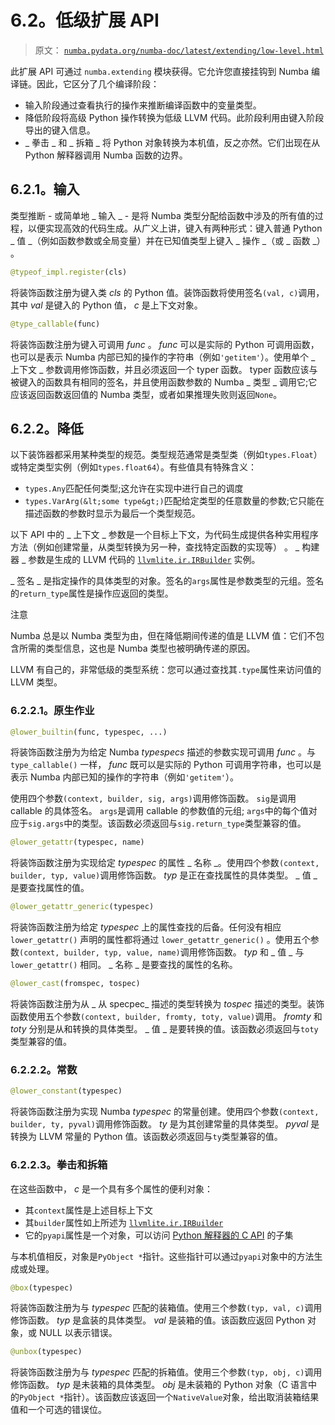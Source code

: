 # 6.2。低级扩展 API

> 原文： [`numba.pydata.org/numba-doc/latest/extending/low-level.html`](http://numba.pydata.org/numba-doc/latest/extending/low-level.html)

此扩展 API 可通过 `numba.extending` 模块获得。它允许您直接挂钩到 Numba 编译链。因此，它区分了几个编译阶段：

*   输入阶段通过查看执行的操作来推断编译函数中的变量类型。
*   降低阶段将高级 Python 操作转换为低级 LLVM 代码。此阶段利用由键入阶段导出的键入信息。
*   _ 拳击 _ 和 _ 拆箱 _ 将 Python 对象转换为本机值，反之亦然。它们出现在从 Python 解释器调用 Numba 函数的边界。

## 6.2.1。输入

类型推断 - 或简单地 _ 输入 _ - 是将 Numba 类型分配给函数中涉及的所有值的过程，以便实现高效的代码生成。从广义上讲，键入有两种形式：键入普通 Python _ 值 _（例如函数参数或全局变量）并在已知值类型上键入 _ 操作 _（或 _ 函数 _） 。

```py
@typeof_impl.register(cls)
```

将装饰函数注册为键入类 _cls_ 的 Python 值。装饰函数将使用签名`(val, c)`调用，其中 _val_ 是键入的 Python 值， _c_ 是上下文对象。

```py
@type_callable(func)
```

将装饰函数注册为键入可调用 _func_ 。 _func_ 可以是实际的 Python 可调用函数，也可以是表示 Numba 内部已知的操作的字符串（例如`'getitem'`）。使用单个 _ 上下文 _ 参数调用修饰函数，并且必须返回一个 typer 函数。 typer 函数应该与被键入的函数具有相同的签名，并且使用函数参数的 Numba _ 类型 _ 调用它;它应该返回函数返回值的 Numba 类型，或者如果推理失败则返回`None`。

## 6.2.2。降低

以下装饰器都采用某种类型的规范。类型规范通常是类型类（例如`types.Float`）或特定类型实例（例如`types.float64`）。有些值具有特殊含义：

*   `types.Any`匹配任何类型;这允许在实现中进行自己的调度
*   `types.VarArg(&lt;some type&gt;)`匹配给定类型的任意数量的参数;它只能在描述函数的参数时显示为最后一个类型规范。

以下 API 中的 _ 上下文 _ 参数是一个目标上下文，为代码生成提供各种实用程序方法（例如创建常量，从类型转换为另一种，查找特定函数的实现等） 。 _ 构建器 _ 参数是生成的 LLVM 代码的 [`llvmlite.ir.IRBuilder`](http://llvmlite.pydata.org/en/latest/user-guide/ir/ir-builder.html#llvmlite.ir.IRBuilder "(in llvmlite v0.27.0)") 实例。

_ 签名 _ 是指定操作的具体类型的对象。签名的`args`属性是参数类型的元组。签名的`return_type`属性是操作应返回的类型。

注意

Numba 总是以 Numba 类型为由，但在降低期间传递的值是 LLVM 值：它们不包含所需的类型信息，这也是 Numba 类型也被明确传递的原因。

LLVM 有自己的，非常低级的类型系统：您可以通过查找其`.type`属性来访问值的 LLVM 类型。

### 6.2.2.1。原生作业

```py
@lower_builtin(func, typespec, ...)
```

将装饰函数注册为为给定 Numba _typespecs_ 描述的参数实现可调用 _func_ 。与 `type_callable()` 一样， _func_ 既可以是实际的 Python 可调用字符串，也可以是表示 Numba 内部已知的操作的字符串（例如`'getitem'`）。

使用四个参数`(context, builder, sig, args)`调用修饰函数。 `sig`是调用 callable 的具体签名。 `args`是调用 callable 的参数值的元组; `args`中的每个值对应于`sig.args`中的类型。该函数必须返回与`sig.return_type`类型兼容的值。

```py
@lower_getattr(typespec, name)
```

将装饰函数注册为实现给定 _typespec_ 的属性 _ 名称 _。使用四个参数`(context, builder, typ, value)`调用修饰函数。 _typ_ 是正在查找属性的具体类型。 _ 值 _ 是要查找属性的值。

```py
@lower_getattr_generic(typespec)
```

将装饰函数注册为给定 _typespec_ 上的属性查找的后备。任何没有相应 `lower_getattr()` 声明的属性都将通过 `lower_getattr_generic()` 。使用五个参数`(context, builder, typ, value, name)`调用修饰函数。 _typ_ 和 _ 值 _ 与 `lower_getattr()` 相同。 _ 名称 _ 是要查找的属性的名称。

```py
@lower_cast(fromspec, tospec)
```

将装饰函数注册为从 _ 从 specpec_ 描述的类型转换为 _tospec_ 描述的类型。装饰函数使用五个参数`(context, builder, fromty, toty, value)`调用。 _fromty_ 和 _toty_ 分别是从和转换的具体类型。 _ 值 _ 是要转换的值。该函数必须返回与`toty`类型兼容的值。

### 6.2.2.2。常数

```py
@lower_constant(typespec)
```

将装饰函数注册为实现 Numba _typespec_ 的常量创建。使用四个参数`(context, builder, ty, pyval)`调用修饰函数。 _ty_ 是为其创建常量的具体类型。 _pyval_ 是转换为 LLVM 常量的 Python 值。该函数必须返回与`ty`类型兼容的值。

### 6.2.2.3。拳击和拆箱

在这些函数中， _c_ 是一个具有多个属性的便利对象：

*   其`context`属性是上述目标上下文
*   其`builder`属性如上所述为 [`llvmlite.ir.IRBuilder`](http://llvmlite.pydata.org/en/latest/user-guide/ir/ir-builder.html#llvmlite.ir.IRBuilder "(in llvmlite v0.27.0)")
*   它的`pyapi`属性是一个对象，可以访问 [Python 解释器的 C API](https://docs.python.org/3/c-api/index.html) 的子集

与本机值相反，对象是`PyObject *`指针。这些指针可以通过`pyapi`对象中的方法生成或处理。

```py
@box(typespec)
```

将装饰函数注册为与 _typespec_ 匹配的装箱值。使用三个参数`(typ, val, c)`调用修饰函数。 _typ_ 是盒装的具体类型。 _val_ 是装箱的值。该函数应返回 Python 对象，或 NULL 以表示错误。

```py
@unbox(typespec)
```

将装饰函数注册为与 _typespec_ 匹配的拆箱值。使用三个参数`(typ, obj, c)`调用修饰函数。 _typ_ 是未装箱的具体类型。 _obj_ 是未装箱的 Python 对象（C 语言中的`PyObject *`指针）。该函数应该返回一个`NativeValue`对象，给出取消装箱结果值和一个可选的错误位。